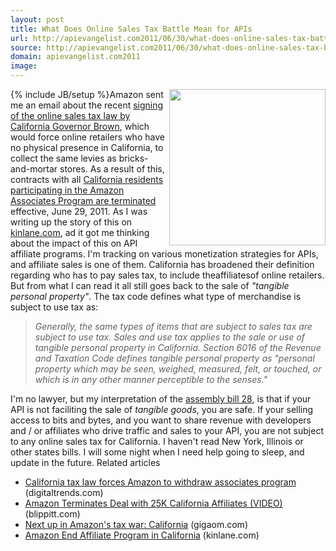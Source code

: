 ```yaml
---
layout: post
title: What Does Online Sales Tax Battle Mean for APIs
url: http://apievangelist.com2011/06/30/what-does-online-sales-tax-battle-mean-for-apis/
source: http://apievangelist.com2011/06/30/what-does-online-sales-tax-battle-mean-for-apis/
domain: apievangelist.com2011
image: 
---
```

{% include JB/setup %}<a title="Amazon Affiliate Program" href="https://affiliate-program.amazon.com/" target="_blank"><img src="http://kinlane-productions.s3.amazonaws.com/amazon/affiliate/amazon-affiliates.png"  width="250" align="right" /></a>Amazon sent me an email about the recent <a title="signing of the online sales tax law, by California Governor Brown" href="http://www.mercurynews.com/top-stories/ci_18282733" target="_blank">signing of the online sales tax law by California Governor Brown</a>, which would force online retailers who have no physical presence in California, to collect the same levies as bricks-and-mortar stores.
As a result of this, contracts with all <a title="California residents particpating in the Amazon Associates Program are terminated" href="http://www.kinlane.com/2011/06/amazon-end-affiliate-program-in-california/">California residents participating in the Amazon Associates Program are terminated</a> effective, June 29, 2011.
As I was writing up the story of this on <a title="kinlane.com" href="http://kinlane.com">kinlane.com</a>, ad it got me thinking about the impact of this on API affiliate programs. I'm tracking on various monetization strategies for APIs, and affiliate sales is one of them.
California has broadened their definition regarding who has to pay sales tax, to include theaffiliatesof online retailers. But from what I can read it all still goes back to the sale of <em>"tangible personal property"</em>. The tax code defines what type of merchandise is subject to use tax as:
<blockquote>
     <em>Generally, the same types of items that are subject to sales tax are subject to use tax. Sales and use tax applies to the sale or use of tangible personal property in California. Section 6016 of the Revenue and Taxation Code defines tangible personal property as "personal property which may be seen, weighed, measured, felt, or touched, or which is in any other manner perceptible to the senses."</em>
</blockquote>I'm no lawyer, but my interpretation of the <a title="assembly bill 28" href="http://www.leginfo.ca.gov/pub/11-12/bill/asm/ab_0001-0050/abx1_28_bill_20110628_enrolled.pdf">assembly bill 28</a>, is that if your API is not faciliting the sale of <em>tangible goods</em>, you are safe. If your selling access to bits and bytes, and you want to share revenue with developers and / or affiliates who drive traffic and sales to your API, you are not subject to any online sales tax for California.
I haven't read New York, Illinois or other states bills. I will some night when I need help going to sleep, and update in the future.
Related articles
<ul class="zemanta-article-ul">
     <li class="zemanta-article-ul-li">
          <a href="http://www.digitaltrends.com/computing/california-tax-law-forces-amazon-to-withdraw-associates-program/">California tax law forces Amazon to withdraw associates program</a> (digitaltrends.com)
     </li>
     <li class="zemanta-article-ul-li">
          <a href="http://www.blippitt.com/amazon-terminates-deal-with-25k-california-affiliates-video/">Amazon Terminates Deal with 25K California Affiliates (VIDEO)</a> (blippitt.com)
     </li>
     <li class="zemanta-article-ul-li">
          <a href="http://gigaom.com/2011/06/29/amazon-sales-tax-california/">Next up in Amazon's tax war: California</a> (gigaom.com)
     </li>
     <li class="zemanta-article-ul-li">
          <a href="http://www.kinlane.com/2011/06/amazon-end-affiliate-program-in-california/">Amazon End Affiliate Program in California</a> (kinlane.com)
     </li>
</ul>

